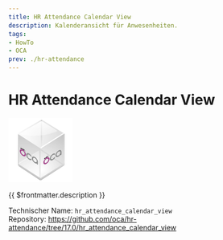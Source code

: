 ```yaml
---
title: HR Attendance Calendar View
description: Kalenderansicht für Anwesenheiten.
tags:
- HowTo
- OCA
prev: ./hr-attendance
---
```

# HR Attendance Calendar View
![icon_oca_app](attachments/icon_oca_app.png)

{{ $frontmatter.description }}

Technischer Name: `hr_attendance_calendar_view`\
Repository: <https://github.com/oca/hr-attendance/tree/17.0/hr_attendance_calendar_view>
